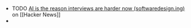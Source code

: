 - TODO [AI is the reason interviews are harder now (softwaredesign.ing)](https://news.ycombinator.com/item?id=40363135) on [[Hacker News]]
-